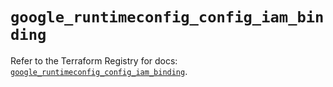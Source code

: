 # `google_runtimeconfig_config_iam_binding`

Refer to the Terraform Registry for docs: [`google_runtimeconfig_config_iam_binding`](https://registry.terraform.io/providers/hashicorp/google-beta/6.44.0/docs/resources/google_runtimeconfig_config_iam_binding).
